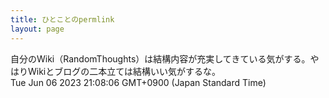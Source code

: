 ```yaml
---
title: ひとことのpermlink
layout: page
---
```

<div class="box" dt="1686053286806">
  自分のWiki（RandomThoughts）は結構内容が充実してきている気がする。やはりWikiとブログの二本立ては結構いい気がするな。
  <div class="content is-small">Tue Jun 06 2023 21:08:06 GMT+0900 (Japan Standard Time)</div>
</div>
